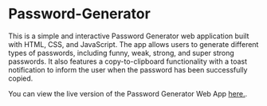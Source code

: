 # Password-Generator
This is a simple and interactive Password Generator web application built with HTML, CSS, and JavaScript. The app allows users to generate different types of passwords, including funny, weak, strong, and super strong passwords. It also features a copy-to-clipboard functionality with a toast notification to inform the user when the password has been successfully copied.

You can view the live version of the Password Generator Web App [here.](https://rakesh-roy-65.github.io/Password-Generator/).
